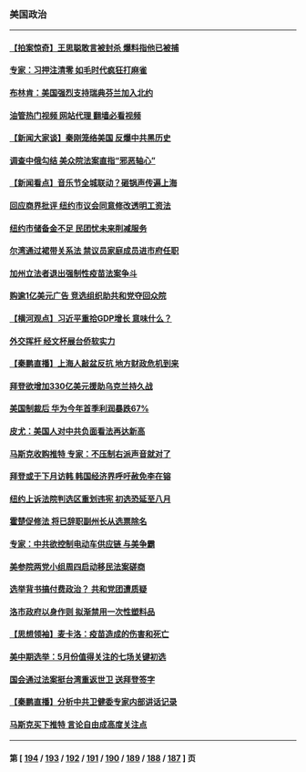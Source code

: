 ### 美国政治
---
#### [【拍案惊奇】王思聪敢言被封杀 爆料指他已被捕](../../pages/ncid1078159/n13723559.md?04300445) 
#### [专家：习押注清零 如毛时代疯狂打麻雀](../../pages/ncid1078159/n13723589.md?04300445) 
#### [布林肯：美国强烈支持瑞典芬兰加入北约](../../pages/ncid1078159/n13723533.md?04300445) 
#### [油管热门视频 网站代理 翻墙必看视频](http://209.222.30.114:81/youtube.html?04300445)
#### [【新闻大家谈】秦刚笼络美国 反爆中共黑历史](../../pages/ncid1078159/n13722995.md?04300445) 
#### [调查中俄勾结 美众院法案直指“邪恶轴心”](../../pages/ncid1078159/n13723270.md?04300445) 
#### [【新闻看点】音乐节全城联动？砸锅声传遍上海](../../pages/ncid1078159/n13722662.md?04300445) 
#### [回应商界批评 纽约市议会同意修改透明工资法](../../pages/ncid1078159/n13723060.md?04300445) 
#### [纽约市储备金不足 民团忧未来削减服务](../../pages/ncid1078159/n13723062.md?04300445) 
#### [尔湾通过裙带关系法 禁议员家庭成员进市府任职](../../pages/ncid1078159/n13722984.md?04300445) 
#### [加州立法者退出强制性疫苗法案争斗](../../pages/ncid1078159/n13722954.md?04300445) 
#### [购逾1亿美元广告 竞选组织助共和党夺回众院](../../pages/ncid1078159/n13722887.md?04300445) 
#### [【横河观点】习近平重拾GDP增长 意味什么？](../../pages/ncid1078159/n13722847.md?04300445) 
#### [外交挥杆 经文杯展台侨软实力](../../pages/ncid1078159/n13722898.md?04300445) 
#### [【秦鹏直播】上海人敲盆反抗 地方财政危机到来](../../pages/ncid1078159/n13722844.md?04300445) 
#### [拜登欲增加330亿美元援助乌克兰持久战](../../pages/ncid1078159/n13722834.md?04300445) 
#### [美国制裁后 华为今年首季利润暴跌67%](../../pages/ncid1078159/n13722751.md?04300445) 
#### [皮尤：美国人对中共负面看法再达新高](../../pages/ncid1078159/n13722742.md?04300445) 
#### [马斯克收购推特 专家：不压制右派声音就对了](../../pages/ncid1078159/n13722695.md?04300445) 
#### [拜登或于下月访韩 韩国经济界呼吁赦免李在镕](../../pages/ncid1078159/n13722612.md?04300445) 
#### [纽约上诉法院判选区重划违宪 初选恐延至八月](../../pages/ncid1078159/n13722226.md?04300445) 
#### [霍楚促修法 将已辞职副州长从选票除名](../../pages/ncid1078159/n13722192.md?04300445) 
#### [专家：中共欲控制电动车供应链 与美争霸](../../pages/ncid1078159/n13722161.md?04300445) 
#### [美参院两党小组周四启动移民法案磋商](../../pages/ncid1078159/n13722123.md?04300445) 
#### [选举背书搞付费政治？ 共和党团遭质疑](../../pages/ncid1078159/n13722119.md?04300445) 
#### [洛市政府以身作则 拟渐禁用一次性塑料品](../../pages/ncid1078159/n13722114.md?04300445) 
#### [【思想领袖】麦卡洛：疫苗造成的伤害和死亡](../../pages/ncid1078159/n13717071.md?04300445) 
#### [美中期选举：5月份值得关注的七场关键初选](../../pages/ncid1078159/n13721879.md?04300445) 
#### [国会通过法案挺台湾重返世卫 送拜登签字](../../pages/ncid1078159/n13722043.md?04300445) 
#### [【秦鹏直播】分析中共卫健委专家内部讲话记录](../../pages/ncid1078159/n13722036.md?04300445) 
#### [马斯克买下推特 言论自由成高度关注点](../../pages/ncid1078159/n13722017.md?04300445) 

---
#### 第 [ [194](./194.md?04300445) / [193](./193.md?04300445) / [192](./192.md?04300445) / [191](./191.md?04300445) / [190](./190.md?04300445) / [189](./189.md?04300445) / [188](./188.md?04300445) / [187](./187.md?04300445) ] 页
